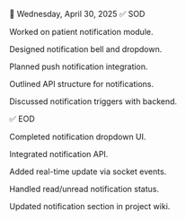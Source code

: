 📅 Wednesday, April 30, 2025
✅ SOD

Worked on patient notification module.

Designed notification bell and dropdown.

Planned push notification integration.

Outlined API structure for notifications.

Discussed notification triggers with backend.

✅ EOD

Completed notification dropdown UI.

Integrated notification API.

Added real-time update via socket events.

Handled read/unread notification status.

Updated notification section in project wiki.

